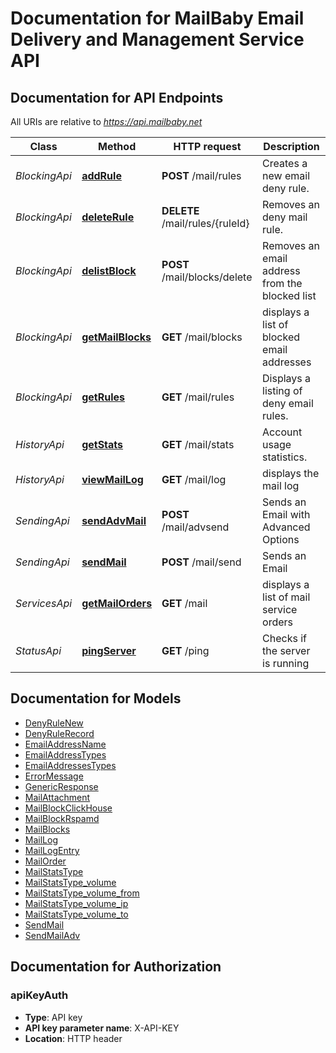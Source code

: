 # Documentation for MailBaby Email Delivery and Management Service API

<a name="documentation-for-api-endpoints"></a>
## Documentation for API Endpoints

All URIs are relative to *https://api.mailbaby.net*

| Class | Method | HTTP request | Description |
|------------ | ------------- | ------------- | -------------|
| *BlockingApi* | [**addRule**](Apis/BlockingApi.md#addRule) | **POST** /mail/rules | Creates a new email deny rule. |
*BlockingApi* | [**deleteRule**](Apis/BlockingApi.md#deleteRule) | **DELETE** /mail/rules/{ruleId} | Removes an deny mail rule. |
*BlockingApi* | [**delistBlock**](Apis/BlockingApi.md#delistBlock) | **POST** /mail/blocks/delete | Removes an email address from the blocked list |
*BlockingApi* | [**getMailBlocks**](Apis/BlockingApi.md#getMailBlocks) | **GET** /mail/blocks | displays a list of blocked email addresses |
*BlockingApi* | [**getRules**](Apis/BlockingApi.md#getRules) | **GET** /mail/rules | Displays a listing of deny email rules. |
| *HistoryApi* | [**getStats**](Apis/HistoryApi.md#getStats) | **GET** /mail/stats | Account usage statistics. |
*HistoryApi* | [**viewMailLog**](Apis/HistoryApi.md#viewMailLog) | **GET** /mail/log | displays the mail log |
| *SendingApi* | [**sendAdvMail**](Apis/SendingApi.md#sendAdvMail) | **POST** /mail/advsend | Sends an Email with Advanced Options |
*SendingApi* | [**sendMail**](Apis/SendingApi.md#sendMail) | **POST** /mail/send | Sends an Email |
| *ServicesApi* | [**getMailOrders**](Apis/ServicesApi.md#getMailOrders) | **GET** /mail | displays a list of mail service orders |
| *StatusApi* | [**pingServer**](Apis/StatusApi.md#pingServer) | **GET** /ping | Checks if the server is running |


<a name="documentation-for-models"></a>
## Documentation for Models

 - [DenyRuleNew](./Models/DenyRuleNew.md)
 - [DenyRuleRecord](./Models/DenyRuleRecord.md)
 - [EmailAddressName](./Models/EmailAddressName.md)
 - [EmailAddressTypes](./Models/EmailAddressTypes.md)
 - [EmailAddressesTypes](./Models/EmailAddressesTypes.md)
 - [ErrorMessage](./Models/ErrorMessage.md)
 - [GenericResponse](./Models/GenericResponse.md)
 - [MailAttachment](./Models/MailAttachment.md)
 - [MailBlockClickHouse](./Models/MailBlockClickHouse.md)
 - [MailBlockRspamd](./Models/MailBlockRspamd.md)
 - [MailBlocks](./Models/MailBlocks.md)
 - [MailLog](./Models/MailLog.md)
 - [MailLogEntry](./Models/MailLogEntry.md)
 - [MailOrder](./Models/MailOrder.md)
 - [MailStatsType](./Models/MailStatsType.md)
 - [MailStatsType_volume](./Models/MailStatsType_volume.md)
 - [MailStatsType_volume_from](./Models/MailStatsType_volume_from.md)
 - [MailStatsType_volume_ip](./Models/MailStatsType_volume_ip.md)
 - [MailStatsType_volume_to](./Models/MailStatsType_volume_to.md)
 - [SendMail](./Models/SendMail.md)
 - [SendMailAdv](./Models/SendMailAdv.md)


<a name="documentation-for-authorization"></a>
## Documentation for Authorization

<a name="apiKeyAuth"></a>
### apiKeyAuth

- **Type**: API key
- **API key parameter name**: X-API-KEY
- **Location**: HTTP header

